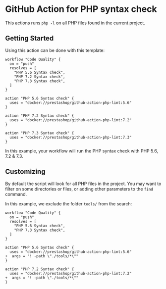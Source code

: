 # GitHub Action for PHP syntax check

This actions runs `php -l` on all PHP files found in the current project.

## Getting Started

Using this action can be done with this template:

```
workflow "Code Quality" {
  on = "push"
  resolves = [
    "PHP 5.6 Syntax check",
    "PHP 7.2 Syntax check",
    "PHP 7.3 Syntax check",
  ]
}

action "PHP 5.6 Syntax check" {
  uses = "docker://prestashop/github-action-php-lint:5.6"
}

action "PHP 7.2 Syntax check" {
  uses = "docker://prestashop/github-action-php-lint:7.2"
}

action "PHP 7.3 Syntax check" {
  uses = "docker://prestashop/github-action-php-lint:7.3"
}
```

In this example, your workflow will run the PHP syntax check with PHP 5.6, 7.2 & 7.3.

## Customizing

By default the script will look for all PHP files in the project. You may want to filter on some directories or files, or adding other parameters to the `find` command.

In this example, we exclude the folder `tools/` from the search:

```
workflow "Code Quality" {
  on = "push"
  resolves = [
    "PHP 5.6 Syntax check",
    "PHP 7.3 Syntax check",
  ]
}

action "PHP 5.6 Syntax check" {
  uses = "docker://prestashop/github-action-php-lint:5.6"
+  args = "! -path \"./tools/*\""
}

action "PHP 7.2 Syntax check" {
  uses = "docker://prestashop/github-action-php-lint:7.2"
+  args = "! -path \"./tools/*\""
}
```
